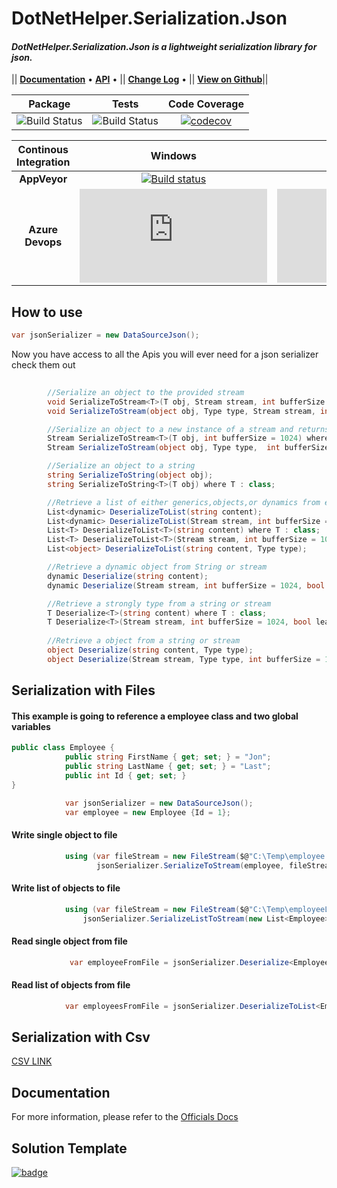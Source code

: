 # DotNetHelper.Serialization.Json

#### *DotNetHelper.Serialization.Json is a lightweight serialization library for json.* 

|| [**Documentation**][Docs] • [**API**][Docs-API] •  ||  [**Change Log**][Changelogs] • || [**View on Github**][Github]|| 

| Package  | Tests | Code Coverage |
| :-----:  | :---: | :------: |
| ![Build Status][nuget-downloads]  | ![Build Status][tests]  | [![codecov](https://codecov.io/gh/TheMofaDe/DotNetHelper.Serialization.Json/branch/master/graph/badge.svg)](https://codecov.io/gh/TheMofaDe/DotNetHelper.Serialization.Json) |


| Continous Integration | Windows | Linux | MacOS | 
| :-----: | :-----: | :-----: | :-----: |
| **AppVeyor** | [![Build status](https://ci.appveyor.com/api/projects/status/9mog32m4mejqyd3i?svg=true)](https://ci.appveyor.com/project/themofade/dotnethelper-serialization-json)  | | |
| **Azure Devops** | ![Build Status][azure-windows]  | ![Build Status][azure-linux]  | ![Build Status][azure-macOS] | 

## How to use
 ```csharp 
 var jsonSerializer = new DataSourceJson(); 
 ```

Now you have access to all the Apis you will ever need for a json serializer  check them out
```csharp 
        
        //Serialize an object to the provided stream
        void SerializeToStream<T>(T obj, Stream stream, int bufferSize = 1024, bool leaveStreamOpen = false) where T : class;
        void SerializeToStream(object obj, Type type, Stream stream, int bufferSize = 1024, bool leaveStreamOpen = false);

        //Serialize an object to a new instance of a stream and returns the stream
        Stream SerializeToStream<T>(T obj, int bufferSize = 1024) where T : class;
        Stream SerializeToStream(object obj, Type type,  int bufferSize = 1024);

        //Serialize an object to a string
        string SerializeToString(object obj);
        string SerializeToString<T>(T obj) where T : class;

        //Retrieve a list of either generics,objects,or dynamics from either a stream or string
        List<dynamic> DeserializeToList(string content);
        List<dynamic> DeserializeToList(Stream stream, int bufferSize = 1024, bool leaveStreamOpen = false);
        List<T> DeserializeToList<T>(string content) where T : class;
        List<T> DeserializeToList<T>(Stream stream, int bufferSize = 1024, bool leaveStreamOpen = false) where T : class;
        List<object> DeserializeToList(string content, Type type);

        //Retrieve a dynamic object from String or stream
        dynamic Deserialize(string content);
        dynamic Deserialize(Stream stream, int bufferSize = 1024, bool leaveStreamOpen = false);

        //Retrieve a strongly type from a string or stream
        T Deserialize<T>(string content) where T : class;
        T Deserialize<T>(Stream stream, int bufferSize = 1024, bool leaveStreamOpen = false) where T : class;
        
        //Retrieve a object from a string or stream
        object Deserialize(string content, Type type);        
        object Deserialize(Stream stream, Type type, int bufferSize = 1024, bool leaveStreamOpen = false);
```


## Serialization with Files 


#### This example is going to reference a employee class and two global variables 
~~~csharp
public class Employee {
            public string FirstName { get; set; } = "Jon";
            public string LastName { get; set; } = "Last";
            public int Id { get; set; }
}

            var jsonSerializer = new DataSourceJson();
            var employee = new Employee {Id = 1};
~~~ 

#### Write single object to file
~~~csharp 
            using (var fileStream = new FileStream($@"C:\Temp\employee.csv", FileMode.Create, FileAccess.Write))
                   jsonSerializer.SerializeToStream(employee, fileStream);
~~~
#### Write list of objects to file
~~~csharp 
            using (var fileStream = new FileStream($@"C:\Temp\employeeList.csv", FileMode.Create, FileAccess.Write))
                jsonSerializer.SerializeListToStream(new List<Employee>(){employee}, fileStream);
~~~

#### Read single object from file
~~~csharp 
             var employeeFromFile = jsonSerializer.Deserialize<Employee>(new StreamReader($@"C:\Temp\employee.csv").BaseStream);
~~~
#### Read list of objects from file
~~~csharp 
            var employeesFromFile = jsonSerializer.DeserializeToList<Employee>(new StreamReader($@"C:\Temp\employeeList.csv").BaseStream);
~~~ 

## Serialization with Csv
[CSV LINK][Csv]

## Documentation
For more information, please refer to the [Officials Docs][Docs]

## Solution Template
[![badge](https://img.shields.io/badge/Built%20With-DotNet--Starter--Template-orange.svg)](https://github.com/TheMofaDe/DotNet-Starter-Template)


<!-- Links. -->
[Cake]: https://gist.github.com/davidfowl/ed7564297c61fe9ab814
[Azure DevOps]: https://gist.github.com/davidfowl/ed7564297c61fe9ab814
[AppVeyor]: https://gist.github.com/davidfowl/ed7564297c61fe9ab814
[GitVersion]: https://gitversion.readthedocs.io/en/latest/
[Nuget]: https://gist.github.com/davidfowl/ed7564297c61fe9ab814
[Chocolately]: https://gist.github.com/davidfowl/ed7564297c61fe9ab814
[WiX]: http://wixtoolset.org/
[DocFx]: https://dotnet.github.io/docfx/
[Github]: https://github.com/TheMofaDe/DotNetHelper.Serialization.Json
[Json]: https://github.com/TheMofaDe/DotNetHelper.Serialization.Json
[Csv]: https://github.com/TheMofaDe/DotNetHelper.Serialization.Csv

[Docs]: https://themofade.github.io/DotNetHelper.Serialization.Json/index.html
[Docs-API]: https://themofade.github.io/DotNetHelper.Serialization.Json/api/DotNetHelper.Serialization.Json.html
[Docs-Tutorials]: https://themofade.github.io/DotNetHelper.Serialization.Json/tutorials/index.html
[Docs-samples]: https://dotnet.github.io/docfx/
[Changelogs]: https://dotnet.github.io/docfx/


[nuget-downloads]: https://img.shields.io/nuget/dt/DotNetHelper.Serialization.Json.svg?style=flat-square
[tests]: https://img.shields.io/appveyor/tests/TheMofaDe/DotNetHelper.Serialization.Json.svg?style=flat-square
[coverage-status]: https://dev.azure.com/Josephmcnealjr0013/DotNetHelper.Serialization.Json/_apis/build/status/TheMofaDe.DotNetHelper.Serialization.Json?branchName=master&jobName=Windows
[azure-windows]: https://dev.azure.com/Josephmcnealjr0013/DotNetHelper.Serialization.Json/_apis/build/status/TheMofaDe.DotNetHelper.Serialization.Json?branchName=master&jobName=Windows
[azure-linux]: https://dev.azure.com/Josephmcnealjr0013/DotNetHelper.Serialization.Json/_apis/build/status/TheMofaDe.DotNetHelper.Serialization.Json?branchName=master&jobName=Linux
[azure-macOS]: https://dev.azure.com/Josephmcnealjr0013/DotNetHelper.Serialization.Json/_apis/build/status/TheMofaDe.DotNetHelper.Serialization.Json?branchName=master&jobName=macOS
[app-veyor]: https://ci.appveyor.com/project/TheMofaDe/DotNetHelper.Serialization.Json

